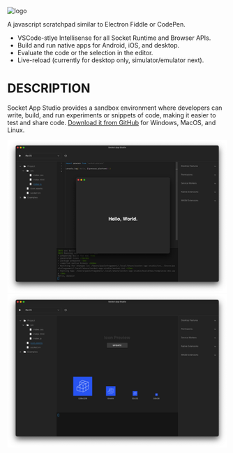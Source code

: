 ![logo](docs/logos/256x256.png)

A javascript scratchpad similar to Electron Fiddle or CodePen.

- VSCode-stlye Intellisense for all Socket Runtime and Browser APIs.
- Build and run native apps for Android, iOS, and desktop.
- Evaluate the code or the selection in the editor.
- Live-reload (currently for desktop only, simulator/emulator next).

# DESCRIPTION

Socket App Studio provides a sandbox environment where developers can write, build, and run experiments or snippets of code, making it easier to test and share code. <a href="https://github.com/socketsupply/socket-app-studio">Download it from GitHub</a> for Windows, MacOS, and Linux.

![screenshot](docs/screenshot3.png)
![screenshot](docs/screenshot2.png)
